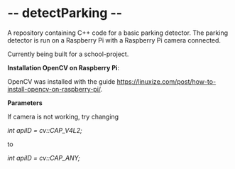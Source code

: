 # -- detectParking --

A repository containing C++ code for a basic parking detector. The parking detector is run on a Raspberry Pi with a Raspberry Pi camera connected.

Currently being built for a school-project.

**Installation OpenCV on Raspberry Pi**:

OpenCV was installed with the guide https://linuxize.com/post/how-to-install-opencv-on-raspberry-pi/. 

**Parameters**

If camera is not working, try changing

_int apiID = cv::CAP_V4L2;_

to

_int apiID = cv::CAP_ANY;_
